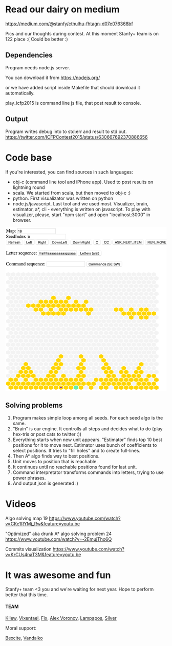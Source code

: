 # Read our dairy on medium
https://medium.com/@stanfy/cthulhu-fhtagn-d07e076368bf

Pics and our thoughts during contest. At this moment Stanfy+ team is on 122 place :( Could be better :)


## Dependencies

Program needs node.js server. 

You can download it from
https://nodejs.org/

or we have added script inside Makefile that should download it automatically.

play_icfp2015 is command line js file, that post result to console.



## Output

Program writes debug into to std:err and result to std:out.
https://twitter.com/ICFPContest2015/status/630667692370886656


# Code base

If you're interested, you can find sources in such languages:

- obj-c (command line tool and iPhone app). Used to post results on lightning round
- scala. We started from scala, but then moved to obj-c :)
- python. First visualizator was written on python
- node.js/javascript. Last tool and we used most. Visualizer, brain, estimator, a*, cli - everything is written on javascript. To play with visualizer, please, start "npm start" and open "localhost:3000" in browser.

![pic](solution/visualizer/viz.png?raw=true)


## Solving problems

1. Program makes simple loop among all seeds. For each seed algo is the same.
2. "Brain" is our engine. It controlls all steps and decides what to do (play hex-tris or post cats to twitter :))
2. Everything starts when new unit appears. "Estimator" finds top 10 best positions for it to move next. Estimator uses bunch of coefficients to select positions. It tries to "fill holes" and to create full-lines. 
2. Then A* algo finds way to best positions.
3. Unit moves to position that is reachable. 
4. It continues until no reachable positions found for last unit.
5. Command interpretator transforms commands into letters, trying to use power phrases.
6. And output json is generated :)

# Videos

Algo solving map 19
https://www.youtube.com/watch?v=CKe1RYMj_Rw&feature=youtu.be


"Optimized" aka drunk A* algo solving problem 24
https://www.youtube.com/watch?v=-2EmujTho6Q


Commits visualization
https://www.youtube.com/watch?v=KrCUs4naT3M&feature=youtu.be


# It was awesome and fun

Stanfy+ team <3 you and we're waiting for next year. Hope to perform better that this time.

#### TEAM

[Kilew](https://github.com/PaulTaykalo), [Vixentael](https://github.com/vixentael), [Fix](https://github.com/mungobungo), [Alex Voronov](https://github.com/a-voronov), [Lampapos](https://github.com/lampapos), [Silver](https://github.com/asivokon)

Moral support:

[Bexcite](https://github.com/bexcite), [Vandalko](https://github.com/Vandalko)
